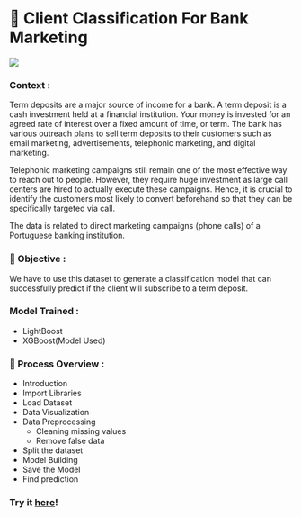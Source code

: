 # 🏦 Client Classification For Bank Marketing
<img src="https://www.antworksmoney.com/assets/img/bank-deposits.jpg" /></br>
### Context : 
   Term deposits are a major source of income for a bank. A term deposit is a cash investment held at a financial institution. Your money is invested for an agreed rate of interest over a fixed amount of time, or term. The bank has various outreach plans to sell term deposits to their customers such as email marketing, advertisements, telephonic marketing, and digital marketing.

   Telephonic marketing campaigns still remain one of the most effective way to reach out to people. However, they require huge investment as large call centers are hired to actually execute these campaigns. Hence, it is crucial to identify the customers most likely to convert beforehand so that they can be specifically targeted via call.

   The data is related to direct marketing campaigns (phone calls) of a Portuguese banking institution. 
   
### 🎯 Objective :
   We have to use this dataset to generate a classification model that can successfully predict if the client will subscribe to a term deposit.
   
### Model Trained :
- LightBoost
- XGBoost(Model Used)

### 🚩 Process Overview :
- Introduction
- Import Libraries
- Load Dataset
- Data Visualization
- Data Preprocessing
  - Cleaning missing values     
  - Remove false data
- Split the dataset
- Model Building
- Save the Model
- Find prediction


### Try it [here](https://joc-rgb-client-classification-for-bank-marketing-app-9t5a9v.streamlit.app/)!
